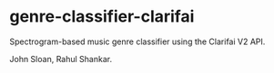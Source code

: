# genre-classifier-clarifai
Spectrogram-based music genre classifier using the Clarifai V2 API.

John Sloan, Rahul Shankar.
